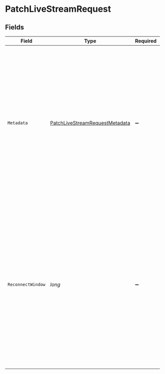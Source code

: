 # PatchLiveStreamRequest


## Fields

| Field                                                                                                                                                                                                                                                                                                         | Type                                                                                                                                                                                                                                                                                                          | Required                                                                                                                                                                                                                                                                                                      | Description                                                                                                                                                                                                                                                                                                   | Example                                                                                                                                                                                                                                                                                                       |
| ------------------------------------------------------------------------------------------------------------------------------------------------------------------------------------------------------------------------------------------------------------------------------------------------------------- | ------------------------------------------------------------------------------------------------------------------------------------------------------------------------------------------------------------------------------------------------------------------------------------------------------------- | ------------------------------------------------------------------------------------------------------------------------------------------------------------------------------------------------------------------------------------------------------------------------------------------------------------- | ------------------------------------------------------------------------------------------------------------------------------------------------------------------------------------------------------------------------------------------------------------------------------------------------------------- | ------------------------------------------------------------------------------------------------------------------------------------------------------------------------------------------------------------------------------------------------------------------------------------------------------------- |
| `Metadata`                                                                                                                                                                                                                                                                                                    | [PatchLiveStreamRequestMetadata](../../Models/Components/PatchLiveStreamRequestMetadata.md)                                                                                                                                                                                                                   | :heavy_minus_sign:                                                                                                                                                                                                                                                                                            | You can search for videos with specific key value pairs using metadata, when you tag a video in "key":"value"s pairs. Dynamic Metadata allows you to define a key that allows any value pair. You can have maximum of 255 characters and upto 10 entries are allowed.                                         |                                                                                                                                                                                                                                                                                                               |
| `ReconnectWindow`                                                                                                                                                                                                                                                                                             | *long*                                                                                                                                                                                                                                                                                                        | :heavy_minus_sign:                                                                                                                                                                                                                                                                                            | In case the software streaming the live, get disrupted for any reason and get disconnect from FastPix, the reconnect window specifies the waiting time span of FastPix will wait before ending the stream. Before starting the stream, you can set the reconnect window time set which is up to 1800 seconds. | 60                                                                                                                                                                                                                                                                                                            |